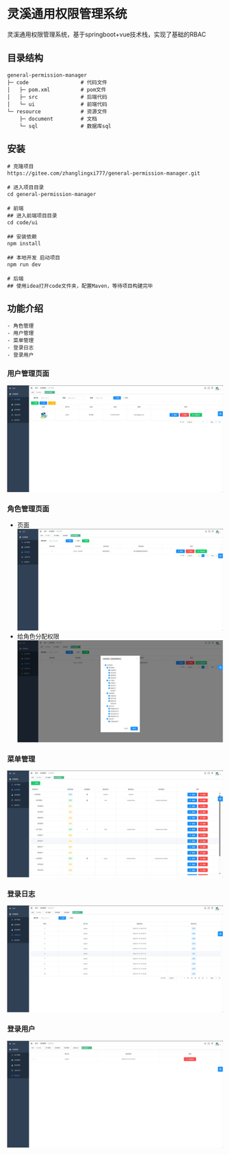 # 灵溪通用权限管理系统
灵溪通用权限管理系统，基于springboot+vue技术栈，实现了基础的RBAC

## 目录结构

```
general-permission-manager
├─ code                 # 代码文件
│   ├─ pom.xml          # pom文件
│   ├─ src              # 后端代码
│   └─ ui               # 前端代码
└─ resource             # 资源文件
    ├─ document         # 文档
    └─ sql              # 数据库sql
```

## 安装

```batch
# 克隆项目
https://gitee.com/zhanglingxi777/general-permission-manager.git

# 进入项目目录
cd general-permission-manager

# 前端
## 进入前端项目目录
cd code/ui

## 安装依赖
npm install

## 本地开发 启动项目
npm run dev

# 后端
## 使用idea打开code文件夹，配置Maven，等待项目构建完毕
```

## 功能介绍
```
- 角色管理
- 用户管理
- 菜单管理
- 登录日志
- 登录用户
```

### 用户管理页面
![用户管理页面](resource/image/%E7%B3%BB%E7%BB%9F%E7%AE%A1%E7%90%86-%E7%94%A8%E6%88%B7%E7%AE%A1%E7%90%86.png)

### 角色管理页面
+ 页面
![角色管理页面](resource/image/%E7%B3%BB%E7%BB%9F%E7%AE%A1%E7%90%86-%E8%A7%92%E8%89%B2%E7%AE%A1%E7%90%86.png)
+ 给角色分配权限
![输入图片说明](resource/image/%E7%B3%BB%E7%BB%9F%E7%AE%A1%E7%90%86-%E8%A7%92%E8%89%B2%E7%AE%A1%E7%90%86-%E5%88%86%E9%85%8D%E6%9D%83%E9%99%90.png)

### 菜单管理
![菜单管理](resource/image/%E7%B3%BB%E7%BB%9F%E7%AE%A1%E7%90%86-%E8%8F%9C%E5%8D%95%E7%AE%A1%E7%90%86.png)

### 登录日志
![登录日志](resource/image/%E7%B3%BB%E7%BB%9F%E7%AE%A1%E7%90%86-%E7%99%BB%E5%BD%95%E6%97%A5%E5%BF%97.png)

### 登录用户
![登录用户](resource/image/%E7%B3%BB%E7%BB%9F%E7%AE%A1%E7%90%86-%E7%99%BB%E5%BD%95%E7%94%A8%E6%88%B7.png)